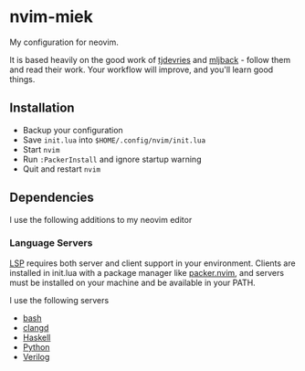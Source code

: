 # nvim-miek
My configuration for neovim.  

It is based heavily on the good work of [tjdevries](https://github.com/tjdevries) and
 [mljback](https://github.com/mjlbach) - follow them and read their work. Your workflow will improve, and you'll learn good things.

## Installation
  - Backup your configuration
  - Save `init.lua` into `$HOME/.config/nvim/init.lua`
  - Start `nvim`
  - Run `:PackerInstall` and ignore startup warning
  - Quit and restart `nvim`

## Dependencies
I use the following additions to my neovim editor
### Language Servers
[LSP](https://langserver.org) requires both server and client support in your environment.
Clients are installed in init.lua with a package manager like [packer.nvim](https://github.com/wbthomason/packer.nvim),
and servers must be installed on your machine and be available in your PATH.

I use the following servers
  - [bash](https://github.com/bash-lsp/bash-language-server)
  - [clangd](https://clangd.llvm.org/installation)
  - [Haskell](https://haskell-language-server.readthedocs.io/en/latest/)
  - [Python](https://github.com/python-lsp/python-lsp-server)
  - [Verilog](https://github.com/dalance/svls/releases/tag/v0.1.28)

